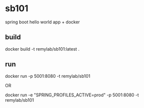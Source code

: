 # sb101
spring boot hello world app + docker

## build

docker build -t remylab/sb101:latest .

## run

docker run -p 5001:8080 -t remylab/sb101

OR

docker run -e "SPRING_PROFILES_ACTIVE=prod" -p 5001:8080 -t remylab/sb101
